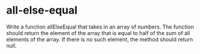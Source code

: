 # all-else-equal
Write a function allElseEqual that takes in an array of numbers. The function should return the element of the array that is equal to half of the sum of all elements of the array. If there is no such element, the method should return null.
